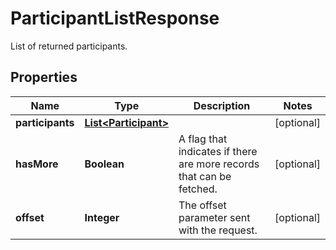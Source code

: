 

# ParticipantListResponse

List of returned participants.
## Properties

Name | Type | Description | Notes
------------ | ------------- | ------------- | -------------
**participants** | [**List&lt;Participant&gt;**](Participant.md) |  |  [optional]
**hasMore** | **Boolean** | A flag that indicates if there are more records that can be fetched. |  [optional]
**offset** | **Integer** | The offset parameter sent with the request. |  [optional]



